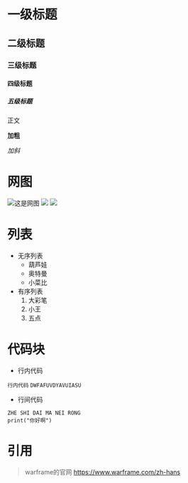 # 一级标题

## 二级标题

### 三级标题

#### 四级标题

##### 五级标题



正文

**加粗**

*加斜*








# 网图

![这是网图](https://ts1.tc.mm.bing.net/th/id/OIP-C.FBf-UToXl49Hdy6dC6mVwQHaHa?w=202&h=211&c=8&rs=1&qlt=90&o=6&dpr=1.5&pid=3.1&rm=2)
![](https://ts1.tc.mm.bing.net/th/id/OIP-C.94vThm37fUIauPjrjkRKaQHaHa?w=202&h=211&c=8&rs=1&qlt=90&o=6&dpr=1.5&pid=3.1&rm=2)
![](https://ts1.tc.mm.bing.net/th/id/OIP-C.RNMC8dkQ5LVDWUi2VePtIgHaJK?w=163&h=211&c=8&rs=1&qlt=90&o=6&dpr=1.5&pid=3.1&rm=2)


# 列表
* 无序列表
    * 葫芦娃
    * 奥特曼
    * 小菜比
* 有序列表
    1. 大彩笔
    1. 小王
    1. 五点


# 代码块

* 行内代码

`行内代码`
`DWFAFUVDYAVUIASU`




* 行间代码


```
ZHE SHI DAI MA NEI RONG
print("你好啊")
```


# 引用
> warframe的官网 https://www.warframe.com/zh-hans








